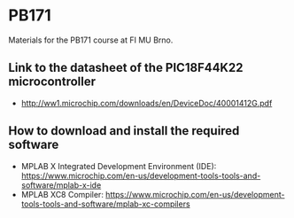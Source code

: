 # PB171
Materials for the PB171 course at FI MU Brno.

## Link to the datasheet of the PIC18F44K22 microcontroller
- http://ww1.microchip.com/downloads/en/DeviceDoc/40001412G.pdf

## How to download and install the required software
- MPLAB X Integrated Development Environment (IDE): https://www.microchip.com/en-us/development-tools-tools-and-software/mplab-x-ide
- MPLAB XC8 Compiler: https://www.microchip.com/en-us/development-tools-tools-and-software/mplab-xc-compilers

